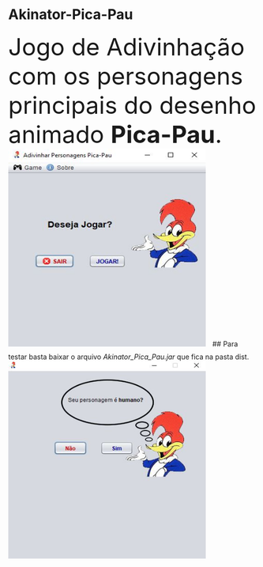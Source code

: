# Akinator-Pica-Pau
<font size = "14">
Jogo de Adivinhação com os personagens principais do desenho animado <strong>Pica-Pau</strong>.
<img src = "ReadMe/1.JPG" width = "400" height =  "400" > 
</font>
## Para testar basta baixar o arquivo <i>Akinator_Pica_Pau.jar</i> que fica na pasta dist.
<font>
<img src = "ReadMe/2.JPG" width = "400" height =  "400" >
</font>

